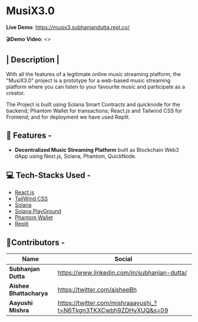 # MusiX3.0


**Live Demo**: <https://musix3.subhanjandutta.repl.co/>

🎬**Demo Video**: <>

| Description |
-----------
With all the features of a legitimate online music streaming platform, the "MusiX3.0" project is a prototype for a web-based music streaming platform where you can listen to your favourite music and participate as a creator. 

The Project is built using  Solana Smart Contracts and quicknode for the backend; Phantom Wallet for transactions; React.js and Tailwind CSS for Frontend; and for deployment we have used Replit.

🌟 Features -
-----------

- **Decentralized Music Streaming Platform** built as Blockchain Web3 dApp using Next.js, Solana, Phantom, QuickNode.

💻  Tech-Stacks Used -
---------------------

- [React.js](http://reactjs.org)
- [TailWind CSS](https://tailwindcss.com/)
- [Solana](https://solana.com/)
- [Solana PlayGround](https://beta.solpg.io/)
- [Phantom Wallet](https://phantom.app/)
- [Replit](https://replit.com/)

🙋**Contributors -**
-----------------

| Name                               | Social                                                 |
| ---------------------------------- | ------------------------------------------------------------ |
| **Subhanjan Dutta**         | <https://www.linkedin.com/in/subhanjan-dutta/> |
| **Aishee Bhattacharya**         | <https://twitter.com/aisheeBh> |
| **Aayushi Mishra**         | <https://twitter.com/mishraaayushi_?t=N6Tkgn3TKXCwbh9ZDHyXUQ&s=09> |

